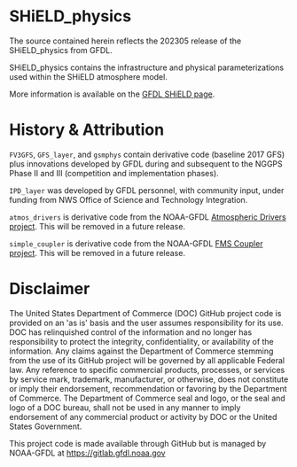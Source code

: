 # SHiELD_physics

The source contained herein reflects the 202305 release of the SHiELD_physics from GFDL.

SHiELD_physics contains the infrastructure and physical parameterizations used within the SHiELD atmosphere model.

More information is available on the [GFDL SHiELD page](https://www.gfdl.noaa.gov/shield/).

# History & Attribution

```FV3GFS```, ```GFS_layer```, and ```gsmphys``` contain derivative code (baseline 2017 GFS) plus innovations developed by GFDL during and subsequent to the NGGPS Phase II and III (competition and implementation phases).

```IPD_layer``` was developed by GFDL personnel, with community input, under funding from NWS Office of Science and Technology Integration.

```atmos_drivers``` is derivative code from the NOAA-GFDL [Atmospheric Drivers project](https://github.com/NOAA-GFDL/atmos_drivers).  This will be removed in a future release.

```simple_coupler``` is derivative code from the NOAA-GFDL [FMS Coupler project](https://github.com/NOAA-GFDL/FMSCoupler).  This will be removed in a future release.

# Disclaimer

The United States Department of Commerce (DOC) GitHub project code is provided
on an 'as is' basis and the user assumes responsibility for its use. DOC has
relinquished control of the information and no longer has responsibility to
protect the integrity, confidentiality, or availability of the information. Any
claims against the Department of Commerce stemming from the use of its GitHub
project will be governed by all applicable Federal law. Any reference to
specific commercial products, processes, or services by service mark,
trademark, manufacturer, or otherwise, does not constitute or imply their
endorsement, recommendation or favoring by the Department of Commerce. The
Department of Commerce seal and logo, or the seal and logo of a DOC bureau,
shall not be used in any manner to imply endorsement of any commercial product
or activity by DOC or the United States Government.

This project code is made available through GitHub but is managed by NOAA-GFDL
at https://gitlab.gfdl.noaa.gov
